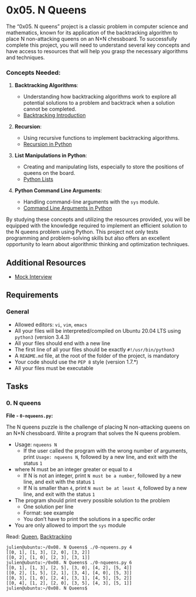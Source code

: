# 0x05. N Queens

The “0x05. N queens” project is a classic problem in computer science and mathematics, known for its application of the backtracking algorithm to place N non-attacking queens on an N×N chessboard. To successfully complete this project, you will need to understand several key concepts and have access to resources that will help you grasp the necessary algorithms and techniques.

### Concepts Needed:

1.  **Backtracking Algorithms**:
    
    -   Understanding how backtracking algorithms work to explore all potential solutions to a problem and backtrack when a solution cannot be completed.
    -   [Backtracking Introduction](https://www.geeksforgeeks.org/introduction-to-backtracking-2/ "Backtracking Introduction")
2.  **Recursion**:
    
    -   Using recursive functions to implement backtracking algorithms.
    -   [Recursion in Python](https://realpython.com/python-thinking-recursively/ "Recursion in Python")
3.  **List Manipulations in Python**:
    
    -   Creating and manipulating lists, especially to store the positions of queens on the board.
    -   [Python Lists](https://docs.python.org/3/tutorial/datastructures.html "Python Lists")
4.  **Python Command Line Arguments**:
    
    -   Handling command-line arguments with the  `sys`  module.
    -   [Command Line Arguments in Python](https://docs.python.org/3.3/library/sys.html#sys.argv "Command Line Arguments in Python")

By studying these concepts and utilizing the resources provided, you will be equipped with the knowledge required to implement an efficient solution to the N queens problem using Python. This project not only tests programming and problem-solving skills but also offers an excellent opportunity to learn about algorithmic thinking and optimization techniques.

## Additional Resources

-   [Mock Interview](https://intranet.alxswe.com/rltoken/aQ3uJmGVeZa-R6B1jYTjXg "Mock Interview")

## Requirements

### General

-   Allowed editors:  `vi`,  `vim`,  `emacs`
-   All your files will be interpreted/compiled on Ubuntu 20.04 LTS using  `python3`  (version 3.4.3)
-   All your files should end with a new line
-   The first line of all your files should be exactly  `#!/usr/bin/python3`
-   A  `README.md`  file, at the root of the folder of the project, is mandatory
-   Your code should use the  `PEP 8`  style (version 1.7.*)
-   All your files must be executable

## Tasks

### 0. N queens

**File - `0-nqueens.py`:**

The N queens puzzle is the challenge of placing N non-attacking queens on an N×N chessboard. Write a program that solves the N queens problem.

-   Usage:  `nqueens N`
    -   If the user called the program with the wrong number of arguments, print  `Usage: nqueens N`, followed by a new line, and exit with the status  `1`
-   where N must be an integer greater or equal to  `4`
    -   If N is not an integer, print  `N must be a number`, followed by a new line, and exit with the status  `1`
    -   If N is smaller than  `4`, print  `N must be at least 4`, followed by a new line, and exit with the status  `1`
-   The program should print every possible solution to the problem
    -   One solution per line
    -   Format: see example
    -   You don’t have to print the solutions in a specific order
-   You are only allowed to import the  `sys`  module

Read:  [Queen](https://intranet.alxswe.com/rltoken/ghWqI1wvx6g-Ul7nrufMKA "Queen"),  [Backtracking](https://intranet.alxswe.com/rltoken/-hgZbgRFkwmxaKnLnCIuEQ "Backtracking")

```
julien@ubuntu:~/0x08. N Queens$ ./0-nqueens.py 4
[[0, 1], [1, 3], [2, 0], [3, 2]]
[[0, 2], [1, 0], [2, 3], [3, 1]]
julien@ubuntu:~/0x08. N Queens$ ./0-nqueens.py 6
[[0, 1], [1, 3], [2, 5], [3, 0], [4, 2], [5, 4]]
[[0, 2], [1, 5], [2, 1], [3, 4], [4, 0], [5, 3]]
[[0, 3], [1, 0], [2, 4], [3, 1], [4, 5], [5, 2]]
[[0, 4], [1, 2], [2, 0], [3, 5], [4, 3], [5, 1]]
julien@ubuntu:~/0x08. N Queens$ 

```
